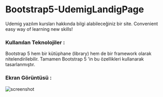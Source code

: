 <h1>Bootstrap5-UdemigLandigPage</h1>
Udemig yazılım kursları hakkında bilgi alabileceğiniz bir site. 
Convenient easy way of learning new skills!
<h3>Kullanılan Teknolojiler :</h3>
Bootstrap 5 hem bir kütüphane (library) hem de bir framework olarak nitelendirilebilir.
Tamamen Bootstrap 5 'in bu özellikleri kullanarak tasarlanmıştır.
<h3>Ekran Görüntüsü :</h3>

<img src="screenshot.gif" alt="screenshot">
